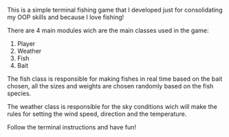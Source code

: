 This is a simple terminal fishing game that I developed just for consolidating my OOP skills and because I love fishing!

There are 4 main modules wich are the main classes used in the game: 
1) Player
2) Weather
3) Fish
4) Bait

The fish class is responsible for making fishes in real time based on the bait chosen, all the sizes and weights are chosen randomly based on the fish species.

The weather class is responsible for the sky conditions wich will make the rules for setting the wind speed, direction and the temperature.


Follow the terminal instructions and have fun!